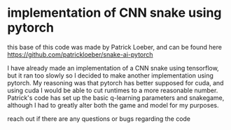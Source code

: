 # implementation of CNN snake using pytorch

this base of this code was made by Patrick Loeber, and can be found here https://github.com/patrickloeber/snake-ai-pytorch

I have already made an implementation of a CNN snake using tensorflow, but it ran too slowly so I decided to make another implementation using pytorch.
My reasoning was that pytorch has better supposed for cuda, and using cuda I would be able to cut runtimes to a more reasonable number.
Patrick's code has set up the basic q-learning parameters and snakegame, although I had to greatly alter both the game and model for my purposes.

reach out if there are any questions or bugs regarding the code

